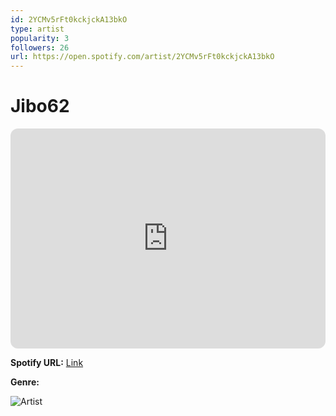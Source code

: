```yaml
---
id: 2YCMv5rFt0kckjckA13bkO
type: artist
popularity: 3
followers: 26
url: https://open.spotify.com/artist/2YCMv5rFt0kckjckA13bkO
---
```

# Jibo62

<iframe style="border-radius:12px" src="https://open.spotify.com/embed/artist/2YCMv5rFt0kckjckA13bkO" width="100%" height="352" frameBorder="0" allowfullscreen="" allow="autoplay; clipboard-write; encrypted-media; fullscreen; picture-in-picture" loading="lazy"></iframe>

**Spotify URL:** [Link](https://open.spotify.com/artist/2YCMv5rFt0kckjckA13bkO)

**Genre:** 

![Artist](https://i.scdn.co/image/ab67616d0000b273aa05a95c9b3ed0b320a0d762)
